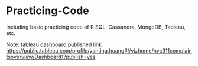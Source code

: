 # Practicing-Code
Including basic practicing code of R SQL, Cassandra, MongoDB, Tableau, etc.


Note: tableau dashboard published link https://public.tableau.com/profile/yanting.huang#!/vizhome/nyc311complaintsoverview/Dashboard1?publish=yes
